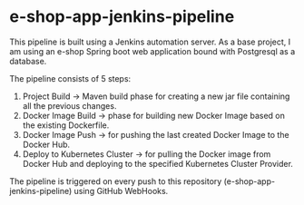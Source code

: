 # e-shop-app-jenkins-pipeline

This pipeline is built using a Jenkins automation server.
As a base project, I am using an e-shop Spring boot web application bound with Postgresql as a database.

The pipeline consists of 5 steps:

 1. Project Build      -> Maven build phase for creating a new jar file containing all the previous changes.
 2. Docker Image Build -> phase for building new Docker Image based on the existing Dockerfile. 
 3. Docker Image Push  -> for pushing the last created Docker Image to the Docker Hub.
 4. Deploy to Kubernetes Cluster -> for pulling the Docker image from Docker Hub and deploying to the specified Kubernetes Cluster Provider.
 
The pipeline is triggered on every push to this repository (e-shop-app-jenkins-pipeline) using GitHub WebHooks. 
